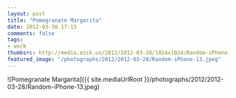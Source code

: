 ```yaml
---
layout: post
title: "Pomegranate Margarita"
date: 2012-03-30 17:13
comments: false
tags:
- work
thumbsrc: http://media.eick.us/2012/2012-03-28/1024x1024/Random-iPhone-13.jpeg
featured_image: "/photographs/2012/2012-03-28/Random-iPhone-13.jpeg"
---
```



![Pomegranate Margarita]({{ site.mediaUrlRoot }}/photographs/2012/2012-03-28/Random-iPhone-13.jpeg)

